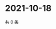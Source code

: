 # 2021-10-18

共 0 条

<!-- BEGIN WEIBO -->
<!-- 最后更新时间 Mon Oct 18 2021 19:07:23 GMT+0800 (China Standard Time) -->

<!-- END WEIBO -->
